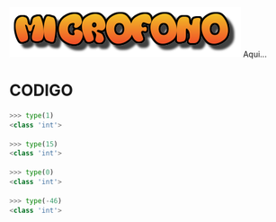 ![](mic.png)
Aqui...


# CODIGO


````python
>>> type(1)
<class 'int'>

>>> type(15)
<class 'int'>

>>> type(0)
<class 'int'>

>>> type(-46)
<class 'int'>
````
